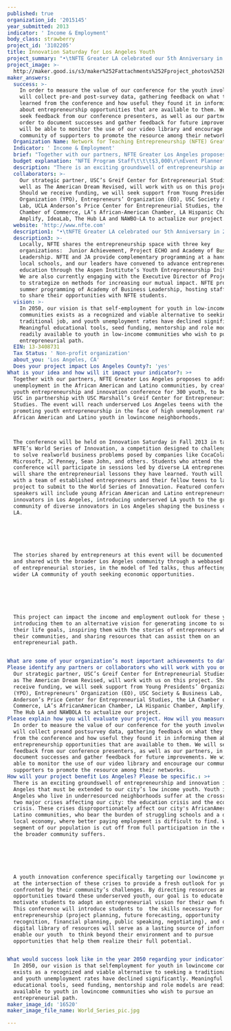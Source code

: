 ```yaml
---
published: true
organization_id: '2015145'
year_submitted: 2013
indicator: ' Income & Employment'
body_class: strawberry
project_id: '3102205'
title: Innovation Saturday for Los Angeles Youth
project_summary: "•\tNFTE Greater LA celebrated our 5th Anniversary in 2012.  Since our launch, we have trained over 6,000 of our city’s hardest-to-reach students in our rigorous entrepreneurship curriculum.  By the end of this school year, we will have reached a cumulative total of 7,800 local youth. (April 2012)\r\n\r\n•\tOut of over 20,000 NFTE students across the country, NFTE Greater LA students have won our National Youth Entrepreneurship Challenge three out of the past 4 years, winning both First and Second Place in 2011:\r\no\tFirst Place: Kalief Rollins “Phree Kountry Clothing” (2009)\r\no\tFirst Place: Hayley Hoverter “Sweet (dis)SOLVE” (2011)\r\no\tSecond Place: Shomari Patterson “Shamazzle’s Dazzles” (2011)\r\no\tFirst Place: Vincent Quigg “Tech World” (2012)\r\n\r\n•\tOur Advisory Board Chair Jeff Green was honored with NFTE’s Lowell B. Mason Volunteer of the Year Award for exemplary service. (April 2012)\r\n\r\n•\tDuring 2012, NFTE Greater LA embarked on a Strategic Planning process for FY13-FY15 which included an assessment of our current situation, outreach to our communities for feedback, and the creation of strategic priorities as we move forward. This process culminated in a Strategic Planning Retreat, where participants weighed in on our initiatives and engaged in creating our case for support and picture of success.  We look forward to utilizing this grander vision as a guide to building a more impactful organization in the years to come.  In November, we were awarded a Strategic Scorecard Grant from the Taproot Foundation to better enable us to track our success. (2012)\r\n\r\n•\tDue to an anchor gift from one of our funders, we were able to expand our program enrollment and build capacity by growing our NFTE Greater LA Team to 4 full-time staff, and 4 consultants, as well as embark on a research project to assess our impact on LA youth. (October 2012)\r\n"
project_image: >-
  http://maker.good.is/s3/maker%252Fattachments%252Fproject_photos%252Fimages%252F16520%252Fdisplay%252FWorld_Series_pic.jpg=c570x385
maker_answers:
  success: >-
    In order to measure the value of our conference for the youth involved, we
    will collect pre-and post-survey data, gathering feedback on what they
    learned from the conference and how useful they found it in informing them
    about entrepreneurship opportunities that are available to them. We will
    seek feedback from our conference presenters, as well as our partners, in
    order to document successes and gather feedback for future improvements. We
    will be able to monitor the use of our video library and encourage our
    community of supporters to promote the resource among their networks. 
  Organization Name: Network for Teaching Entrepreneurship (NFTE) Greater Los Angeles
  Indicator: ' Income & Employment'
  brief: "Together with our partners, NFTE Greater Los Angeles proposes to address youth unemployment in the African American and Latino communities, by creating a youth entrepreneurship and innovation conference for 300 youth, to be held at USC in partnership with USC Marshall’s Greif Center for Entrepreneurial Studies. The event will reach under-served Los Angeles teens with the goal of promoting youth entrepreneurship in the face of high unemployment rates for African American and Latino youth in low-income neighborhoods. \r\nThe conference will be held on Innovation Saturday in Fall 2013 in tandem with NFTE’s World Series of Innovation, a competition designed to challenge teens to solve real-world business problems posed by companies like Coca-Cola, Microsoft, JC Penney, Sean John, and others. Students who attend the conference will participate in sessions led by diverse LA entrepreneurs who will share the entrepreneurial lessons they have learned. Youth will also work with a team of established entrepreneurs and their fellow teens to launch a project to submit to the World Series of Innovation. Featured conference speakers will include young African American and Latino entrepreneurs and innovators in Los Angeles, introducing under-served LA youth to the growing community of diverse innovators in Los Angeles shaping the business climate in LA.  \r\n\r\nThe stories shared by entrepreneurs at this event will be documented on video, and shared with the broader Los Angeles community through a web-based library of entrepreneurial stories, in the model of Ted talks, thus affecting the wider LA community of youth seeking economic opportunities. \r\n\r\nThis project can impact the income and employment outlook for these youth by introducing them to an alternative vision for generating income to support their life goals, inspiring them with the stories of entrepreneurs who reflect their communities, and sharing resources that can assist them on an entrepreneurial path.\r\n"
  budget explanation: "NFTE Program Staff\t\t\t$3,000\r\nEvent Planner & Manager\t$7,500\r\nEvent Planning Interns\t\t$1,500\r\nMarketing\t\t\t\t        $3,000\r\nPublicity\t\t\t\t        $5,000\r\nSpeaker Fees\t\t\t\t$5,000\r\nFacility Rental Fees\t\t\t$15,000\r\nEquipment\t\t\t\t       $4,000\r\nFood\t\t\t\t\t      $15,000\r\nPrinted Materials\t\t\t      $1,500\r\nVideography\t\t\t\t$2,500\r\nPhotography\t\t\t\t$600\r\nVideo Post-Production\t\t$3,000\r\nWebsite Development\t        $500\r\nStudent Transportation\t\t\t$3,500\r\nConference Attendee Giveaways (t-shirt, bag, supplies)  $10,500\r\nOffice Supplies\t\t\t\t$2,000\r\nGift Cards for Conference Competition Prizes\t$250\r\nOverhead\t\t\t\t$15,000\r\nTOTAL\t\t\t\t\t$98,350\r\n\r\nWe will seek additional sponsorships and in-kind donations of products and services to benefit the attendees of the conference, and hope to reinvest any savings into further promotion and dissemination of our library of entrepreneurs’ stories.\r\n"
  description: "There is an exciting groundswell of entrepreneurship and innovation in Los Angeles that must be extended to our city’s low income youth. Youth in Los Angeles who live in under-resourced neighborhoods suffer at the crossroads of two major crises affecting our city: the education crisis and the economic crisis. These crises disproportionately affect our city's African-American and Latino communities, who bear the burden of struggling schools and a depressed local economy, where better paying employment is difficult to find. When a segment of our population is cut off from full participation in the economy, the broader community suffers.\r\n\r\nA youth innovation conference specifically targeting our low-income youth works at the intersection of these crises to provide a fresh outlook for youth confronted by their community’s challenges. By directing resources and opportunities toward these under-served youth, our goal is to educate and motivate students to adopt an entrepreneurial vision for their own future. This conference will introduce students to  the skills necessary for entrepreneurship (project planning, future forecasting, opportunity recognition, financial planning, public speaking, negotiating), and our digital library of resources will serve as a lasting source of information to enable our youth  to think beyond their environment and to pursue opportunities that help them realize their full potential.\r\n"
  collaborators: >-
    Our strategic partner, USC’s Greif Center for Entrepreneurial Studies, as
    well as The American Dream Revised, will work with us on this project.
    Should we receive funding, we will seek support from Young Presidents’
    Organization (YPO), Entrepreneurs’ Organization (EO), USC Society & Business
    Lab, UCLA Anderson’s Price Center for Entrepreneurial Studies, the LA
    Chamber of Commerce, LA’s African-American Chamber, LA Hispanic Chamber,
    Amplify, IdeaLab, The Hub LA and NAWBO-LA to actualize our project.
  website: 'http://www.nfte.com'
  description1: "•\tNFTE Greater LA celebrated our 5th Anniversary in 2012.  Since our launch, we have trained over 6,000 of our city’s hardest-to-reach students in our rigorous entrepreneurship curriculum.  By the end of this school year, we will have reached a cumulative total of 7,800 local youth. (April 2012)\r\n\r\n•\tOut of over 20,000 NFTE students across the country, NFTE Greater LA students have won our National Youth Entrepreneurship Challenge three out of the past 4 years, winning both First and Second Place in 2011:\r\no\tFirst Place: Kalief Rollins “Phree Kountry Clothing” (2009)\r\no\tFirst Place: Hayley Hoverter “Sweet (dis)SOLVE” (2011)\r\no\tSecond Place: Shomari Patterson “Shamazzle’s Dazzles” (2011)\r\no\tFirst Place: Vincent Quigg “Tech World” (2012)\r\n\r\n•\tOur Advisory Board Chair Jeff Green was honored with NFTE’s Lowell B. Mason Volunteer of the Year Award for exemplary service. (April 2012)\r\n\r\n•\tDuring 2012, NFTE Greater LA embarked on a Strategic Planning process for FY13-FY15 which included an assessment of our current situation, outreach to our communities for feedback, and the creation of strategic priorities as we move forward. This process culminated in a Strategic Planning Retreat, where participants weighed in on our initiatives and engaged in creating our case for support and picture of success.  We look forward to utilizing this grander vision as a guide to building a more impactful organization in the years to come.  In November, we were awarded a Strategic Scorecard Grant from the Taproot Foundation to better enable us to track our success. (2012)\r\n\r\n•\tDue to an anchor gift from one of our funders, we were able to expand our program enrollment and build capacity by growing our NFTE Greater LA Team to 4 full-time staff, and 4 consultants, as well as embark on a research project to assess our impact on LA youth. (October 2012)\r\n"
  description3: >-
    Locally, NFTE shares the entrepreneurship space with three key
    organizations:  Junior Achievement, Project ECHO and Academy of Business
    Leadership. NFTE and JA provide complementary programming at a handful of
    local schools, and our leaders have convened to advance entrepreneurship
    education through the Aspen Institute’s Youth Entrepreneurship Initiative.
    We are also currently engaging with the Executive Director of Project ECHO
    to strategize on methods for increasing our mutual impact. NFTE promotes the
    summer programming of Academy of Business Leadership, hosting staff members
    to share their opportunities with NFTE students.
  vision: >-
    In 2050, our vision is that self-employment for youth in low-income
    communities exists as a recognized and viable alternative to seeking a
    traditional job, and youth unemployment rates have declined significantly.
    Meaningful educational tools, seed funding, mentorship and role models are
    readily available to youth in low-income communities who wish to pursue an
    entrepreneurial path.
  EIN: 13-3408731
  Tax Status: ' Non-profit organization'
  about_you: 'Los Angeles, CA'
  Does your project impact Los Angeles County?: 'yes'
What is your idea and how will it impact your indicator?: >+
  Together with our partners, NFTE Greater Los Angeles proposes to address youth
  unemployment in the African American and Latino communities, by creating a
  youth entrepreneurship and innovation conference for 300 youth, to be held at
  USC in partnership with USC Marshall’s Greif Center for Entrepreneurial
  Studies. The event will reach underserved Los Angeles teens with the goal of
  promoting youth entrepreneurship in the face of high unemployment rates for
  African American and Latino youth in lowincome neighborhoods. 



  The conference will be held on Innovation Saturday in Fall 2013 in tandem with
  NFTE’s World Series of Innovation, a competition designed to challenge teens
  to solve realworld business problems posed by companies like CocaCola,
  Microsoft, JC Penney, Sean John, and others. Students who attend the
  conference will participate in sessions led by diverse LA entrepreneurs who
  will share the entrepreneurial lessons they have learned. Youth will also work
  with a team of established entrepreneurs and their fellow teens to launch a
  project to submit to the World Series of Innovation. Featured conference
  speakers will include young African American and Latino entrepreneurs and
  innovators in Los Angeles, introducing underserved LA youth to the growing
  community of diverse innovators in Los Angeles shaping the business climate in
  LA.  






  The stories shared by entrepreneurs at this event will be documented on video,
  and shared with the broader Los Angeles community through a webbased library
  of entrepreneurial stories, in the model of Ted talks, thus affecting the
  wider LA community of youth seeking economic opportunities. 






  This project can impact the income and employment outlook for these youth by
  introducing them to an alternative vision for generating income to support
  their life goals, inspiring them with the stories of entrepreneurs who reflect
  their communities, and sharing resources that can assist them on an
  entrepreneurial path.


What are some of your organization’s most important achievements to date?: "*\tNFTE Greater LA celebrated our 5th Anniversary in 2012.  Since our launch, we have trained over 6,000 of our city’s hardesttoreach students in our rigorous entrepreneurship curriculum.  By the end of this school year, we will have reached a cumulative total of 7,800 local youth. (April 2012)\n\n\n\n\n\n*\tOut of over 20,000 NFTE students across the country, NFTE Greater LA students have won our National Youth Entrepreneurship Challenge three out of the past 4 years, winning both First and Second Place in 2011:\n\n\no\tFirst Place: Kalief Rollins “Phree Kountry Clothing” (2009)\n\n\no\tFirst Place: Hayley Hoverter “Sweet (dis)SOLVE” (2011)\n\n\no\tSecond Place: Shomari Patterson “Shamazzle’s Dazzles” (2011)\n\n\no\tFirst Place: Vincent Quigg “Tech World” (2012)\n\n\n\n\n\n*\tOur Advisory Board Chair Jeff Green was honored with NFTE’s Lowell B. Mason Volunteer of the Year Award for exemplary service. (April 2012)\n\n\n\n\n\n*\tDuring 2012, NFTE Greater LA embarked on a Strategic Planning process for FY13FY15 which included an assessment of our current situation, outreach to our communities for feedback, and the creation of strategic priorities as we move forward. This process culminated in a Strategic Planning Retreat, where participants weighed in on our initiatives and engaged in creating our case for support and picture of success.  We look forward to utilizing this grander vision as a guide to building a more impactful organization in the years to come.  In November, we were awarded a Strategic Scorecard Grant from the Taproot Foundation to better enable us to track our success. (2012)\n\n\n\n\n\n*\tDue to an anchor gift from one of our funders, we were able to expand our program enrollment and build capacity by growing our NFTE Greater LA Team to 4 fulltime staff, and 4 consultants, as well as embark on a research project to assess our impact on LA youth. (October 2012)\n\n\n"
Please identify any partners or collaborators who will work with you on this project.: >-
  Our strategic partner, USC’s Greif Center for Entrepreneurial Studies, as well
  as The American Dream Revised, will work with us on this project. Should we
  receive funding, we will seek support from Young Presidents’ Organization
  (YPO), Entrepreneurs’ Organization (EO), USC Society & Business Lab, UCLA
  Anderson’s Price Center for Entrepreneurial Studies, the LA Chamber of
  Commerce, LA’s AfricanAmerican Chamber, LA Hispanic Chamber, Amplify, IdeaLab,
  The Hub LA and NAWBOLA to actualize our project.
Please explain how you will evaluate your project. How will you measure success?: >-
  In order to measure the value of our conference for the youth involved, we
  will collect preand postsurvey data, gathering feedback on what they learned
  from the conference and how useful they found it in informing them about
  entrepreneurship opportunities that are available to them. We will seek
  feedback from our conference presenters, as well as our partners, in order to
  document successes and gather feedback for future improvements. We will be
  able to monitor the use of our video library and encourage our community of
  supporters to promote the resource among their networks. 
How will your project benefit Los Angeles? Please be specific.: >+
  There is an exciting groundswell of entrepreneurship and innovation in Los
  Angeles that must be extended to our city’s low income youth. Youth in Los
  Angeles who live in underresourced neighborhoods suffer at the crossroads of
  two major crises affecting our city: the education crisis and the economic
  crisis. These crises disproportionately affect our city's AfricanAmerican and
  Latino communities, who bear the burden of struggling schools and a depressed
  local economy, where better paying employment is difficult to find. When a
  segment of our population is cut off from full participation in the economy,
  the broader community suffers.






  A youth innovation conference specifically targeting our lowincome youth works
  at the intersection of these crises to provide a fresh outlook for youth
  confronted by their community’s challenges. By directing resources and
  opportunities toward these underserved youth, our goal is to educate and
  motivate students to adopt an entrepreneurial vision for their own future.
  This conference will introduce students to  the skills necessary for
  entrepreneurship (project planning, future forecasting, opportunity
  recognition, financial planning, public speaking, negotiating), and our
  digital library of resources will serve as a lasting source of information to
  enable our youth  to think beyond their environment and to pursue
  opportunities that help them realize their full potential.


What would success look like in the year 2050 regarding your indicator?: >-
  In 2050, our vision is that selfemployment for youth in lowincome communities
  exists as a recognized and viable alternative to seeking a traditional job,
  and youth unemployment rates have declined significantly. Meaningful
  educational tools, seed funding, mentorship and role models are readily
  available to youth in lowincome communities who wish to pursue an
  entrepreneurial path.
maker_image_id: '16520'
maker_image_file_name: World_Series_pic.jpg

---
```

